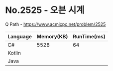# No.2525 - 오븐 시계
Q Path - https://www.acmicpc.net/problem/2525

Language | Memory(KB) | RunTime(ms)
------------ | ------------- | ------
C# | 5528 | 64
Kotlin |  | 
Java |  | 